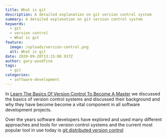 ```yaml
---
title: What is git
description: A detailed explanation on git version control system
summary: A detailed explanation on git version control system
keywords:
  - git
  - version control
  - What is git
feature:
  image: /uploads/version-control.png
  alt: What is git
date: 2020-09-20T13:15:08.937Z
author: gary-woodfine
tags:
  - git
categories:
  - software-development
---
```

In [Learn The Basics Of Version Control To Become A Master](https://geekiam.io/learn-the-basics-of-version-control-to-become-a-master/) we discussed the basics of version control systems and discussed their background and why they have become become a vital component in all software development projects.

Over the years software developers have explored and used many different approaches and tools for version control systems and the current most popular tool in use today is [git distributed version control](https://git-scm.com/ "Git - free and open source distributed version control system")